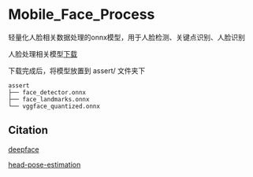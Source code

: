 # Mobile_Face_Process

轻量化人脸相关数据处理的onnx模型，用于人脸检测、关键点识别、人脸识别

人脸处理相关模型[下载](https://drive.google.com/drive/folders/16emdBvVrLwdtlSBoGwWqxLIIdpebPDGW?usp=drive_link)

下载完成后，将模型放置到 assert/ 文件夹下
~~~
assert 
├── face_detector.onnx
├── face_landmarks.onnx
└── vggface_quantized.onnx
~~~





## Citation
[deepface](https://github.com/serengil/deepface)

[head-pose-estimation](https://github.com/yinguobing/head-pose-estimation)

